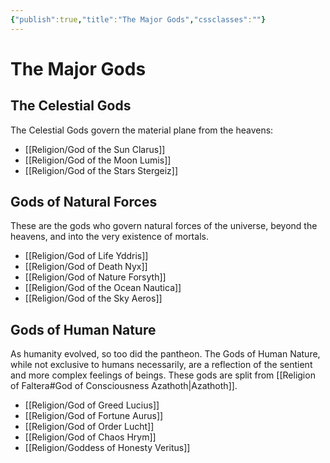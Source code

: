 ```yaml
---
{"publish":true,"title":"The Major Gods","cssclasses":""}
---
```




# The Major Gods
## The Celestial Gods
The Celestial Gods govern the material plane from the heavens: 
- [[Religion/God of the Sun Clarus]] 
- [[Religion/God of the Moon Lumis]] 
- [[Religion/God of the Stars Stergeiz]]

## Gods of Natural Forces
These are the gods who govern natural forces of the universe, beyond the heavens, and into the very existence of mortals.
- [[Religion/God of Life Yddris]]
- [[Religion/God of Death Nyx]] 
- [[Religion/God of Nature Forsyth]]
- [[Religion/God of the Ocean Nautica]]
- [[Religion/God of the Sky Aeros]]

## Gods of Human Nature
As humanity evolved, so too did the pantheon. The Gods of Human Nature, while not exclusive to humans necessarily, are a reflection of the sentient and more complex feelings of beings. These gods are split from [[Religion of Faltera#God of Consciousness Azathoth\|Azathoth]]. 
- [[Religion/God of Greed Lucius]]
- [[Religion/God of Fortune Aurus]]
- [[Religion/God of Order Lucht]]
- [[Religion/God of Chaos Hrym]]
- [[Religion/Goddess of Honesty Veritus]]